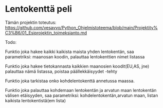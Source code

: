 # Lentokenttä peli


Tämän projektin toteutus: https://github.com/vesavvo/Python_Ohjelmistoteema/blob/main/Projektity%C3%B6/01_Esiprojektin_toimeksianto.md



Todo:

  Funktio joka hakee kaikki kaikista maista yhden lentokentän, saa parametriksi: maanosan koodin, palauttaa lentokenttien nimet listassa 

  Funktio joka hakee tietokannasta kaikkien maanosien koodit(EU,AS, jne) palauttaa nämä listassa, poistaa päällekkäisyydet -tehty

  Funktio joka tarkistaa onko kohdelentokenttä annetussa maassa.
  
  Funktio joka palauttaa kohdemaan lentokentän ja arvatun maan lentokentän välisen etäisyyden, saa parametriksi: kohdelentokentän,arvatun maan, listan kaikista lentokentistä(em lista)
  
